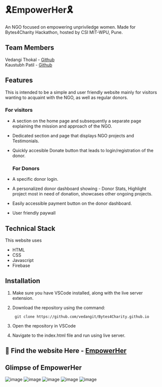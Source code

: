 # 🎗EmpowerHer🎗
An NGO focused on empowering unpriviledge women.
Made for Bytes4Charity Hackathon, hosted by CSI MIT-WPU, Pune.

## Team Members
Vedangi Thokal - [Github](https://github.com/vedangit) <br>
Kaustubh Patil - [Github](https://github.com/its-discreeeet)

## Features
This is intended to be a simple and user friendly website mainly for visitors wanting to acquaint with the NGO, as well as regular donors.

### For visitors
- A section on the home page and subsequently a separate page explaining the mission and approach of the NGO.
- Dedicated section and page that displays NGO projects and Testimonials.
- Quickly accesible Donate button that leads to login/registration of the donor.

  ### For Donors
- A specific donor login.
- A personalized donor dashboard showing - Donor Stats, Highlight project most in need of donation, showcases other ongoing projects.
- Easily accessible payment button on the donor dashboard.
- User friendly paywall

## Technical Stack
This website uses 
- HTML
- CSS
- Javascript
- Firebase

## Installation

1. Make sure you have VSCode installed, along with the live server extension.

2. Download the repository using the command:

        git clone https://github.com/vedangit/Bytes4Charity.github.io

3. Open the repository in VSCode

4. Navigate to the index.html file and run using live server.


## 🎁 Find the website Here - [EmpowerHer](https://vedangit.github.io/Bytes4Charity.github.io/)

## Glimpse of EmpowerHer
![image](https://github.com/vedangit/Bytes4Charity.github.io/assets/117835144/de2f6fd4-9856-454d-bd8d-c18e6ae2b949)
![image](https://github.com/vedangit/Bytes4Charity.github.io/assets/117835144/fefa436b-3dce-4f31-b23a-4dcc2960d8de)
![image](https://github.com/vedangit/Bytes4Charity.github.io/assets/117835144/688a4dd2-a0da-4804-bb8b-01a60630d6b1)
![image](https://github.com/vedangit/Bytes4Charity.github.io/assets/117835144/aeebaf82-45e4-44a2-aa7c-54ee08b02314)
![image](https://github.com/vedangit/Bytes4Charity.github.io/assets/117835144/aabe4176-e076-4b14-a2f2-0b8a9c905f3e)


